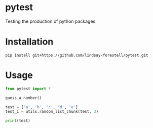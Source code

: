 # pytest
Testing the production of python packages.

# Installation

    pip install git+https://github.com/lindsay-forestell/pytest.git

# Usage

```py
from pytest import *

guess_a_number()

test = ['a', 'b', 'c', 'd', 'e']
test_1 = utils.random_list_chunk(test, 3)

print(test)
```
